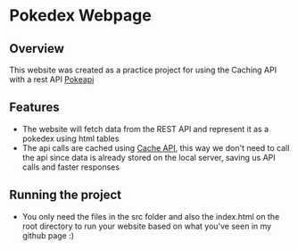 # Pokedex Webpage

## Overview
This website was created as a practice project for using the Caching API with a rest API [Pokeapi](https://pokeapi.co/)
## Features
- The website will fetch data from the REST API and represent it as a pokedex using html tables
- The api calls are cached using [Cache API](https://developer.mozilla.org/en-US/docs/Web/API/Cache), this way we don't need to call the api since data is already stored on the local server, saving us API calls and faster responses
## Running the project
- You only need the files in the src folder and also the index.html on the root directory to run your website based on what you've seen in my github page :)
